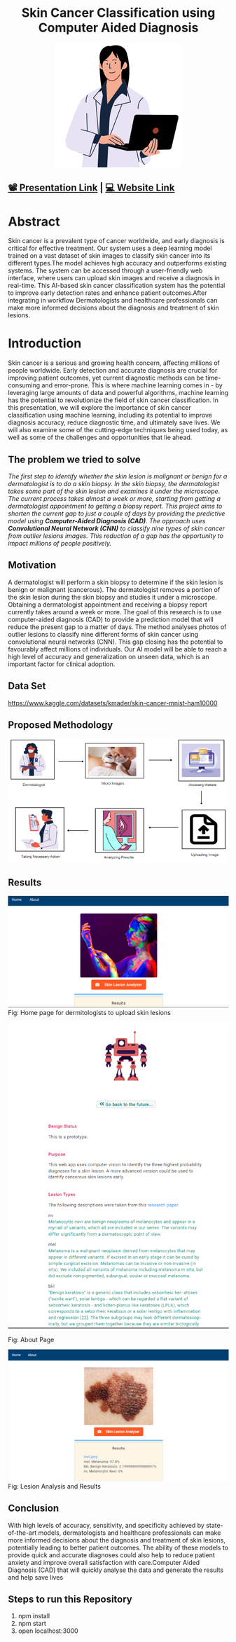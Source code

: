 <h1 align="center">Skin Cancer Classification using Computer Aided Diagnosis</h1>
<div align= "center">
  <img src="https://github.com/shahdhairya51/skin-cancer-classification/blob/main/readme_images/05.png">
</div>

## [:film_projector: Presentation Link](https://drive.google.com/file/d/1nW_sdr81doO0MkLUaJE3GxCnLavyh9P_/view?usp=sharing) | [:computer: Website Link](https://skinvision-ai.onrender.com/)

# Abstract

Skin cancer is a prevalent type of cancer worldwide, and early diagnosis is critical for effective treatment. Our system uses a deep learning model trained on a vast dataset of skin images to classify skin cancer into its different types.The model achieves high accuracy and outperforms existing systems. The system can be accessed through a user-friendly web interface, where users can upload skin images and receive a diagnosis in real-time. This AI-based skin cancer classification system has the potential to improve early detection rates and enhance patient outcomes.After integrating in workflow Dermatologists and healthcare professionals can make more informed decisions about the diagnosis and treatment of skin lesions.

# Introduction

Skin cancer is a serious and growing health concern, affecting millions of people worldwide. Early detection and accurate diagnosis are crucial for improving patient outcomes, yet current diagnostic methods can be time-consuming and error-prone. This is where machine learning comes in - by leveraging large amounts of data and powerful algorithms, machine learning has the potential to revolutionize the field of skin cancer classification. In this presentation, we will explore the importance of skin cancer classification using machine learning, including its potential to improve diagnosis accuracy, reduce diagnostic time, and ultimately save lives. We will also examine some of the cutting-edge techniques being used today, as well as some of the challenges and opportunities that lie ahead.

## The problem we tried to solve

_The first step to identify whether the skin lesion is malignant or benign for a dermatologist is to do a skin biopsy. In the skin biopsy, the dermatologist takes some part of the skin lesion and examines it under the microscope. The current process takes almost a week or more, starting from getting a dermatologist appointment to getting a biopsy report. This project aims to shorten the current gap to just a couple of days by providing the predictive model using **Computer-Aided Diagnosis (CAD)**. The approach uses **Convolutional Neural Network (CNN)** to classify nine types of skin cancer from outlier lesions images. This reduction of a gap has the opportunity to impact millions of people positively._

## Motivation

A dermatologist will perform a skin biopsy to determine if the skin lesion is benign or malignant (cancerous).
The dermatologist removes a portion of the skin lesion during the skin biopsy and studies it under a microscope.
Obtaining a dermatologist appointment and receiving a biopsy report currently takes around a week or more.
The goal of this research is to use computer-aided diagnosis (CAD) to provide a prediction model that will reduce the present gap to a matter of days.
The method analyses photos of outlier lesions to classify nine different forms of skin cancer using convolutional neural networks (CNN). This gap closing has the potential to favourably affect millions of individuals.
Our AI model will be able to reach a high level of accuracy and generalization on unseen data, which is an important factor for clinical adoption.

## Data Set

https://www.kaggle.com/datasets/kmader/skin-cancer-mnist-ham10000

## Proposed Methodology

![methodology](./readme_images/methodology.png)

## Results

![methodology](./readme_images/01.png)
Fig: Home page for dermitologists to upload skin lesions

![methodology](./readme_images/02.png)


Fig: About Page

![methodology](./readme_images/03.png)
Fig: Lesion Analysis and Results

## Conclusion

With high levels of accuracy, sensitivity, and specificity achieved by state-of-the-art models, dermatologists and healthcare professionals can make more informed decisions about the diagnosis and treatment of skin lesions, potentially leading to better patient outcomes. The ability of these models to provide quick and accurate diagnoses could also help to reduce patient anxiety and improve overall satisfaction with care.Computer Aided Diagnosis (CAD) that will quickly analyse the data and generate the results and help save lives

## Steps to run this Repository

1. npm install
2. npm start
3. open localhost:3000


 
 
